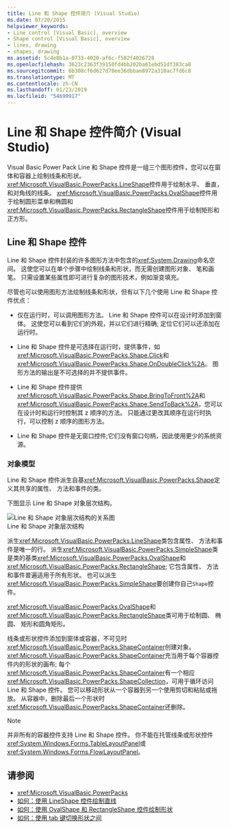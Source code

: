 ```yaml
---
title: Line 和 Shape 控件简介 (Visual Studio)
ms.date: 07/20/2015
helpviewer_keywords:
- Line control [Visual Basic], overview
- Shape control [Visual Basic], overview
- lines, drawing
- shapes, drawing
ms.assetid: 5c4e8b1a-0733-4020-af6c-f582f4026728
ms.openlocfilehash: 3623c2363f39150fd4bb202ba61ebd51df383ca8
ms.sourcegitcommit: 6b308cf6d627d78ee36dbbae8972a310ac7fd6c8
ms.translationtype: MT
ms.contentlocale: zh-CN
ms.lasthandoff: 01/23/2019
ms.locfileid: "54699917"
---
```

# <a name="introduction-to-the-line-and-shape-controls-visual-studio"></a>Line 和 Shape 控件简介 (Visual Studio)
Visual Basic Power Pack Line 和 Shape 控件是一组三个图形控件，您可以在窗体和容器上绘制线条和形状。 <xref:Microsoft.VisualBasic.PowerPacks.LineShape>控件用于绘制水平、 垂直，和对角线的线条。 <xref:Microsoft.VisualBasic.PowerPacks.OvalShape>控件用于绘制圆形菜单和椭圆和<xref:Microsoft.VisualBasic.PowerPacks.RectangleShape>控件用于绘制矩形和正方形。  
  
## <a name="line-and-shape-controls"></a>Line 和 Shape 控件  
 Line 和 Shape 控件封装的许多图形方法中包含的<xref:System.Drawing>命名空间。 这使您可以在单个步骤中绘制线条和形状，而无需创建图形对象、 笔和画笔。 只需设置某些属性即可进行复杂的图形技术，例如渐变填充。  
  
 尽管也可以使用图形方法绘制线条和形状，但有以下几个使用 Line 和 Shape 控件优点：  
  
-   仅在运行时，可以调用图形方法。 Line 和 Shape 控件可以在设计时添加到窗体。 这使您可以看到它们的外观，并以它们进行精确; 定位它们可以还添加在运行时。  
  
-   Line 和 Shape 控件是可选择在运行时，提供事件，如<xref:Microsoft.VisualBasic.PowerPacks.Shape.Click>和<xref:Microsoft.VisualBasic.PowerPacks.Shape.OnDoubleClick%2A>。 图形方法的输出是不可选择的并不提供事件。  
  
-   Line 和 Shape 控件提供<xref:Microsoft.VisualBasic.PowerPacks.Shape.BringToFront%2A>和<xref:Microsoft.VisualBasic.PowerPacks.Shape.SendToBack%2A>，您可以在设计时和运行时控制其 z 顺序的方法。 只能通过更改其顺序在运行时执行，可以控制 z 顺序的图形方法。  
  
-   Line 和 Shape 控件是无窗口控件;它们没有窗口句柄，因此使用更少的系统资源。  
  
### <a name="object-model"></a>对象模型  
 Line 和 Shape 控件派生自基<xref:Microsoft.VisualBasic.PowerPacks.Shape>定义其共享的属性、 方法和事件的类。  
  
 下图显示 Line 和 Shape 对象层次结构。  
  
 ![Line 和 Shape 对象层次结构的关系图](../../../visual-basic/developing-apps/windows-forms/media/lineshapeobject.png "LineShapeObject")  
Line 和 Shape 对象层次结构  
  
 派生<xref:Microsoft.VisualBasic.PowerPacks.LineShape>类包含属性、 方法和事件是唯一的行。 派生<xref:Microsoft.VisualBasic.PowerPacks.SimpleShape>类是类的基类<xref:Microsoft.VisualBasic.PowerPacks.OvalShape>和<xref:Microsoft.VisualBasic.PowerPacks.RectangleShape>; 它包含属性、 方法和事件普遍适用于所有形状。 也可以派生<xref:Microsoft.VisualBasic.PowerPacks.SimpleShape>要创建你自己`Shape`控件。  
  
 <xref:Microsoft.VisualBasic.PowerPacks.OvalShape>和<xref:Microsoft.VisualBasic.PowerPacks.RectangleShape>类可用于绘制圆、 椭圆、 矩形和圆角矩形。  
  
 线条或形状控件添加到窗体或容器，不可见时<xref:Microsoft.VisualBasic.PowerPacks.ShapeContainer>创建对象。 <xref:Microsoft.VisualBasic.PowerPacks.ShapeContainer>充当用于每个容器控件内的形状的画布; 每个<xref:Microsoft.VisualBasic.PowerPacks.ShapeContainer>有一个相应<xref:Microsoft.VisualBasic.PowerPacks.ShapeCollection>，可用于循环访问 Line 和 Shape 控件。 您可以移动形状从一个容器到另一个使用剪切和粘贴或拖放。 从容器中，删除最后一个形状时<xref:Microsoft.VisualBasic.PowerPacks.ShapeContainer>还删除。  
  
> [!NOTE]
>  并非所有的容器控件支持 Line 和 Shape 控件。 你不能在托管线条或形状控件<xref:System.Windows.Forms.TableLayoutPanel>或<xref:System.Windows.Forms.FlowLayoutPanel>。  
  
## <a name="see-also"></a>请参阅
- <xref:Microsoft.VisualBasic.PowerPacks>
- [如何：使用 LineShape 控件绘制直线](../../../visual-basic/developing-apps/windows-forms/how-to-draw-lines-with-the-lineshape-control-visual-studio.md)
- [如何：使用 OvalShape 和 RectangleShape 控件绘制形状](../../../visual-basic/developing-apps/windows-forms/how-to-draw-shapes-with-the-ovalshape-and-rectangleshape-controls.md)
- [如何：使用 tab 键切换形状之间](../../../visual-basic/developing-apps/windows-forms/how-to-enable-tabbing-between-shapes-visual-studio.md)
